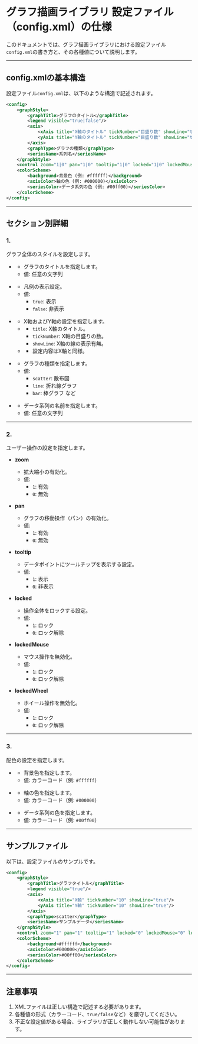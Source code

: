 # **グラフ描画ライブラリ 設定ファイル（config.xml）の仕様**

このドキュメントでは、グラフ描画ライブラリにおける設定ファイル`config.xml`の書き方と、その各種値について説明します。

---

## **config.xmlの基本構造**

設定ファイル`config.xml`は、以下のような構造で記述されます。

```xml
<config>
    <graphStyle>
        <graphTitle>グラフのタイトル</graphTitle>
        <legend visible="true|false"/>
        <axis>
            <xAxis title="X軸のタイトル" tickNumber="目盛り数" showLine="true|false"/>
            <yAxis title="Y軸のタイトル" tickNumber="目盛り数" showLine="true|false"/>
        </axis>
        <graphType>グラフの種類</graphType>
        <seriesName>系列名</seriesName>
    </graphStyle>
    <control zoom="1|0" pan="1|0" tooltip="1|0" locked="1|0" lockedMouse="1|0" lockedWheel="1|0"/>
    <colorScheme>
        <background>背景色 (例: #ffffff)</background>
        <axisColor>軸の色 (例: #000000)</axisColor>
        <seriesColor>データ系列の色 (例: #00ff00)</seriesColor>
    </colorScheme>
</config>
```

---

## **セクション別詳細**

### 1. **<graphStyle>**
グラフ全体のスタイルを設定します。

- **<graphTitle>**
  - グラフのタイトルを指定します。
  - 値: 任意の文字列

- **<legend visible="true|false"/>**
  - 凡例の表示設定。
  - 値:
    - `true`: 表示
    - `false`: 非表示

- **<axis>**
  - X軸およびY軸の設定を指定します。
  - **<xAxis>**
    - `title`: X軸のタイトル。
    - `tickNumber`: X軸の目盛りの数。
    - `showLine`: X軸の線の表示有無。
  - **<yAxis>**
    - 設定内容はX軸と同様。

- **<graphType>**
  - グラフの種類を指定します。
  - 値:
    - `scatter`: 散布図
    - `line`: 折れ線グラフ
    - `bar`: 棒グラフ など

- **<seriesName>**
  - データ系列の名前を指定します。
  - 値: 任意の文字列

---

### 2. **<control>**
ユーザー操作の設定を指定します。

- **zoom**
  - 拡大縮小の有効化。
  - 値:
    - `1`: 有効
    - `0`: 無効

- **pan**
  - グラフの移動操作（パン）の有効化。
  - 値:
    - `1`: 有効
    - `0`: 無効

- **tooltip**
  - データポイントにツールチップを表示する設定。
  - 値:
    - `1`: 表示
    - `0`: 非表示

- **locked**
  - 操作全体をロックする設定。
  - 値:
    - `1`: ロック
    - `0`: ロック解除

- **lockedMouse**
  - マウス操作を無効化。
  - 値:
    - `1`: ロック
    - `0`: ロック解除

- **lockedWheel**
  - ホイール操作を無効化。
  - 値:
    - `1`: ロック
    - `0`: ロック解除

---

### 3. **<colorScheme>**
配色の設定を指定します。

- **<background>**
  - 背景色を指定します。
  - 値: カラーコード（例: `#ffffff`）

- **<axisColor>**
  - 軸の色を指定します。
  - 値: カラーコード（例: `#000000`）

- **<seriesColor>**
  - データ系列の色を指定します。
  - 値: カラーコード（例: `#00ff00`）

---

## **サンプルファイル**
以下は、設定ファイルのサンプルです。

```xml
<config>
    <graphStyle>
        <graphTitle>グラフタイトル</graphTitle>
        <legend visible="true"/>
        <axis>
            <xAxis title="X軸" tickNumber="10" showLine="true"/>
            <yAxis title="Y軸" tickNumber="10" showLine="true"/>
        </axis>
        <graphType>scatter</graphType>
        <seriesName>サンプルデータ</seriesName>
    </graphStyle>
    <control zoom="1" pan="1" tooltip="1" locked="0" lockedMouse="0" lockedWheel="0"/>
    <colorScheme>
        <background>#ffffff</background>
        <axisColor>#000000</axisColor>
        <seriesColor>#00ff00</seriesColor>
    </colorScheme>
</config>
```

---

## **注意事項**
1. XMLファイルは正しい構造で記述する必要があります。
2. 各種値の形式（カラーコード、`true/false`など）を厳守してください。
3. 不正な設定値がある場合、ライブラリが正しく動作しない可能性があります。

--- 